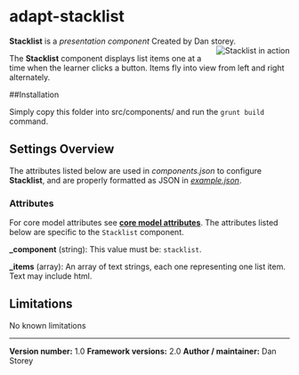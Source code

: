 # adapt-stacklist

**Stacklist** is a *presentation component* Created by Dan storey.
<img align="right" src="https://raw.githubusercontent.com/danielstorey/assets/master/stacklist-demo.png" alt="Stacklist in action">

The **Stacklist** component displays list items one at a time when the learner clicks a button. Items fly into view from left and right alternately.

##Installation

Simply copy this folder into src/components/ and run the `grunt build` command.

## Settings Overview

The attributes listed below are used in *components.json* to configure **Stacklist**, and are properly formatted as JSON in [*example.json*](https://github.com/danielstorey/adapt-stacklist/example.json).

### Attributes

For core model attributes see [**core model attributes**](https://github.com/adaptlearning/adapt_framework/wiki/Core-model-attributes). The attributes listed below are specific to the `Stacklist` component.

**_component** (string): This value must be: `stacklist`.

**_items** (array): An array of text strings, each one representing one list item. Text may include html.

## Limitations

No known limitations

----------------------------
**Version number:**  1.0
**Framework versions:**  2.0
**Author / maintainer:** Dan Storey
